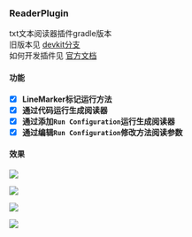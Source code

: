 ### ReaderPlugin
txt文本阅读器插件gradle版本  
旧版本见 [devkit分支](https://github.com/iamyours/ReaderPlugin/tree/devkit)  
如何开发插件见 [官方文档](https://jetbrains.org/intellij/sdk/docs/intro/welcome.html)  

#### 功能
- [x] **LineMarker标记运行方法**
- [x] **通过代码运行生成阅读器**
- [x] **通过添加`Run Configuration`运行生成阅读器**
- [x] **通过编辑`Run Configuration`修改方法阅读参数**

#### 效果
![](https://github.com/iamyours/ReaderPlugin/master/imgs/linemarker.png)

![](https://github.com/iamyours/ReaderPlugin/master/imgs/run-configuration.png)

![](https://github.com/iamyours/ReaderPlugin/master/imgs/edit-configuration.png)

![](https://github.com/iamyours/ReaderPlugin/master/imgs/run-console.png)



